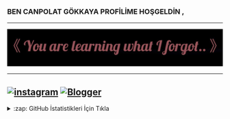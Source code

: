### BEN CANPOLAT GÖKKAYA PROFİLİME HOŞGELDİN ,

-------------------------------------------------------------------------------------------------------------------------------------
<img src="https://github.com/coderbycanpolat/coderbycanpolat/blob/main/profil.jpg" width="auto">





-------------------------------------------------------------------------------------------------------------------------------------
[![instagram](https://img.shields.io/badge/-Instagram-C13584?style=flat-quare&labelColor=C13584&logo=instagram&logoColor=white&https://instagram.com/canpolatgkky=https://instagram.com/canpolatgkky)](https://instagram.com/canpolatgkky) 
[![Blogger](https://img.shields.io/badge/-Blogger-FF9800?style=flat-quare&labelColor=FF9800&logo=Blogger&logoColor=white&https://canpolatgkky.blogspot.com=https://canpolatgkky.blogspot.com)](https://canpolatgkky.blogspot.com)
--------------------------------------------------------------------------------------------------------------------------------------


<details>
  <summary>:zap: GitHub İstatistikleri İçin Tıkla</summary>

  <img align="left" alt="coderbycanpolat's GitHub Stats" src="https://github-readme-stats.vercel.app/api?username=coderbycanpolat&show_icons=true&theme=gradient" />

</details>

[website]: https://canpolatgkky.blogspot.com
[instagram]: https://instagram.com/canpolatgkky
[telegram]: https://t.me/androedit

 
 
 
